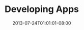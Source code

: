 ---
layout: post
title: "Developing Apps"
date: 2013-07-24T01:01:01-08:00
sitemap:
  lastmod: 2013-07-24T01:01:01-08:00
  priority: 0.5
  changefreq: monthly
  exclude: 'no'
---